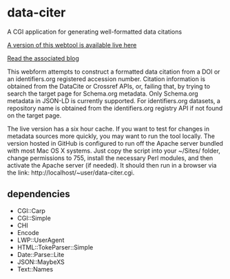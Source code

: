 # data-citer
A CGI application for generating well-formatted data citations

[A version of this webtool is available live here](https://alhufton.com/cgi-bin/data-citer.cgi)

[Read the associated blog](https://alhufton.com/building-data-citations-from-roadmap-compliant-metadata-sources/)

This webform attempts to construct a formatted data citation from a DOI or an identifiers.org registered accession number. Citation information is obtained from the DataCite or Crossref APIs, or, failing that, by trying to search the target page for Schema.org metadata. Only Schema.org metadata in JSON-LD is currently supported. For identifiers.org datasets, a repository name is obtained from the identifiers.org registry API if not found on the target page. 

The live version has a six hour cache. If you want to test for changes in metadata sources more quickly, you may want to run the tool locally. The version hosted in GitHub is configured to run off the Apache server bundled with most Mac OS X systems. Just copy the script into your ~/Sites/ folder, change permissions to 755, install the necessary Perl modules, and then activate the Apache server (if needed). It should then run in a browser via the link: http://localhost/~user/data-citer.cgi. 

## dependencies
* CGI::Carp
* CGI::Simple
* CHI 
* Encode
* LWP::UserAgent
* HTML::TokeParser::Simple
* Date::Parse::Lite
* JSON::MaybeXS
* Text::Names
